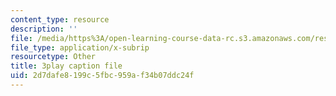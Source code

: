 ```yaml
---
content_type: resource
description: ''
file: /media/https%3A/open-learning-course-data-rc.s3.amazonaws.com/res-10-s95-physics-of-covid-19-transmission-fall-2020/2d7dafe8199c5fbc959af34b07ddc24f_nyuKHTzr6xA.vtt
file_type: application/x-subrip
resourcetype: Other
title: 3play caption file
uid: 2d7dafe8-199c-5fbc-959a-f34b07ddc24f
---
```

